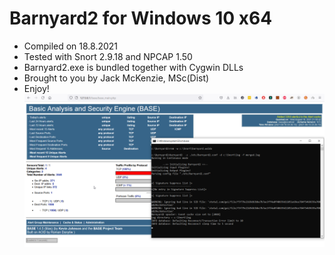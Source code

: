 # Barnyard2 for Windows 10 x64
* Compiled on 18.8.2021
* Tested with Snort 2.9.18 and NPCAP 1.50
* Barnyard2.exe is bundled together with Cygwin DLLs
* Brought to you by Jack McKenzie, MSc(Dist)
* Enjoy!
![alt Barnyard2 Windows 10 x64 Screenshot](barnyard2_scr.png  "Barnyard2 on Windows 10 x64")
